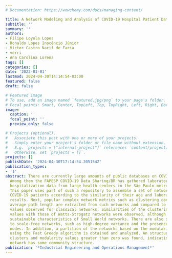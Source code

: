 ```yaml
---
# Documentation: https://wowchemy.com/docs/managing-content/

title: A Network Modeling and Analysis of COVID-19 Hospital Patient Data
subtitle: ''
summary: ''
authors:
- Filipe Loyola Lopes
- Ronaldo Lopes Inocêncio Júnior
- Victor Castro Nacif de Faria
- verri
- Ana Carolina Lorena
tags: []
categories: []
date: '2022-01-01'
lastmod: 2024-04-30T14:14:54-03:00
featured: false
draft: false

# Featured image
# To use, add an image named `featured.jpg/png` to your page's folder.
# Focal points: Smart, Center, TopLeft, Top, TopRight, Left, Right, BottomLeft, Bottom, BottomRight.
image:
  caption: ''
  focal_point: ''
  preview_only: false

# Projects (optional).
#   Associate this post with one or more of your projects.
#   Simply enter your project's folder or file name without extension.
#   E.g. `projects = ["internal-project"]` references `content/project/deep-learning/index.md`.
#   Otherwise, set `projects = []`.
projects: []
publishDate: '2024-04-30T17:14:54.205154Z'
publication_types:
- '1'
abstract: There are currently large amounts of public databases on COVID-19 patients.
  Among them the FAPESP COVID-19 Data Sharing/BR has gathered laboratory tests and
  hospitalization data from large health centers in the São Paulo metropolitan area.
  This paper uses part of such a repository to assemble a set of networks of positive
  COVID-19 patients according to the similarity of their age and laboratory tests
  results. Next, popular complex network metrics such as clustering coefficient and
  average path length are extracted from such networks and compared to the expected
  values observed for classical networks. Similarities of the clustering coefficient
  values with those of Watts-Strogatz networks were observed, although there are no
  sustainable characteristics of Small World networks. There are also similarities
  to scale-free networks, such as high-degree variance and the presence of hubs of
  nodes. In addition, a partition of the networks based on the modularity measure
  using the Fast Greedy algorithm is obtained and analyzed. An structure with four
  clusters and modularity values greater than zero was found, indicating that the
  network has some community structure.
publication: '*Industrial Engineering and Operations Management*'
---
```

